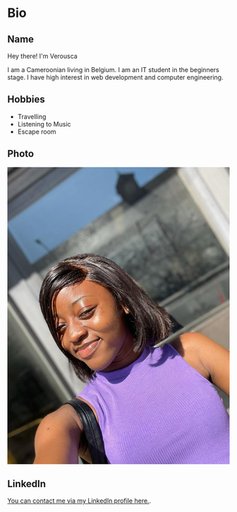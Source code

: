 # Bio

## Name

Hey there! I'm Verousca

I am a Cameroonian living in Belgium. I am an IT student in the beginners stage.
I have high interest in web development and computer engineering.

## Hobbies

- Travelling
- Listening to Music
- Escape room

## Photo

![This is a alt text.](/student-bios/images/Verousca_Img.jpeg 'This is a sample image.')

## LinkedIn

[You can contact me via my LinkedIn profile here.](https://www.linkedin.com/in/verusca-ekema-b75907235/).